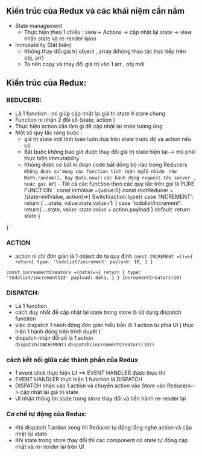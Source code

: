 ## Kiến trúc của Redux và các khái niệm cần nắm 
- State management
    - Thực hiện theo 1 chiều : view-> Actions -> cập nhật lại state -> view nhận state và re-render lạino
- Immutability (Bất biến)
    - Không thay đổi giá trị object , array (không thao tác trực tiếp trên obj, arr)
    - Ta nên copy và thay đổi giá trị vào 1 arr , obj mới
## Kiến trúc của Redux:
### REDUCERS:
- Là 1 function : nó giúp cập nhật lại giá trị state ở store chung 
- Function ni nhận 2 đối số (state, action )
- Thực hiện action cần làm gì để cập nhật lại state tương ứng
- Một số quy tắc ràng buộc :
    - giá trị state mới tính toán luôn dựa trên state trước đó và action nếu có
    - Bắt buộc không bao giờ được thay đổi giá trị state hiện tại--> mà phải thực hiện immutability
    - Không được có bất kì đoạn code bất đồng bộ nào trong Reducers
                ` Không được sử dụng các function tính toán ngẫu nhiên`
                ` như Math.random(), hay Date.now()`
                ` các hành động request tới server , hoặc gọi API `
                - Tất cả các function theo các quy tắc trên gọi là PURE FUNCTION
`
const initValue ={value:0}
const rootReducer =(state=initValue, action)=>{
    Switch(action.type){
        case 'INCREMENT':
        return {
            ...state,
            value:state.value+1:
        }
        case 'todolist/increment':
        return{
            ...state,
            value: state.value + action.payload
        }
        <!-- đoạn ni không được thao tác trực tiếp
        state.value = state.value + 1
         -->
        default: 
        return state
    }

}
`
### ACTION
- action ni chỉ đơn giản là 1 object do ta quy định 
`
const INCREMENT =()=>{
    return{
    type: 'todolist/increment'
    payload: 10,
    }
}
`
<!-- Action creators -->
`const increamentCreators =(data)=>{
    return {
        type: 'todolist/increment123'
        payload: data,
    }
}
increamentCreators(10)
`
### DISPATCH:
- Là 1 function 
- cách duy nhất để cập nhật lại state trong store là sử dụng dispatch function   
- việc dispatch 1 hành động đơn giản hiểu bắn đi 1 action từ phía UI ( thực hiện 1 hành động trên trình duyệt )`
- dispatch nhận đối số là 1 action   
`dispatch(INCREMENT)`
`dispatch(increamentCreators(10))`
### cách kết nối giữa các thành phần của Redux
- 1 event click thực hiện UI ==> EVENT HANDLER được thực thi
- EVENT HANDLER thực hiện 1 function là DISPATCH 
- DISPATCH nhận vào 1 action và chuyển action vào Store vào Reducers--> cập nhật lại giá trị state
- UI nhận thông tin state trong store thay đổi và tiến hành re-render lại 

### Cơ chế tự động của Redux:
- Khi dispatch 1 action xong thì Reducer tự động lắng nghe action và cập nhật lại state
- Khi state trong store thay đổi thì các component có state tự động cập nhật và re-render lại trên UI
